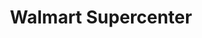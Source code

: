 ---
title: "Walmart Supercenter"
url: /new-orleans/walmart-supercenter-behrman-highway/
shop: Supermarkt
---